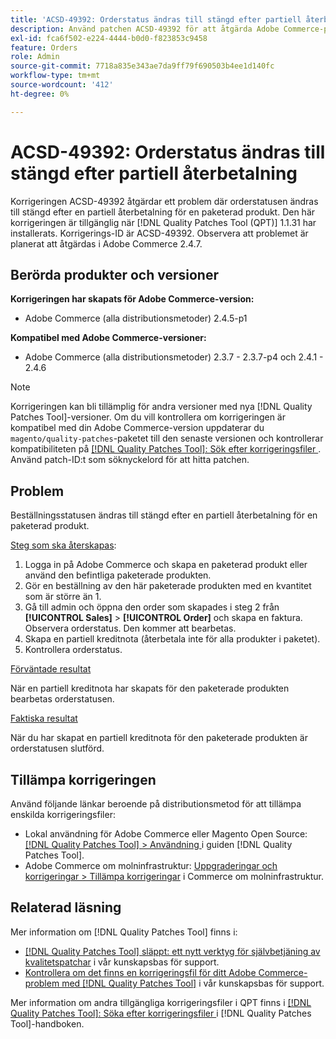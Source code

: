 ```yaml
---
title: 'ACSD-49392: Orderstatus ändras till stängd efter partiell återbetalning'
description: Använd patchen ACSD-49392 för att åtgärda Adobe Commerce-problemet där orderstatusen ändras till stängd efter en partiell återbetalning av en paketerad produkt.
exl-id: fca6f502-e224-4444-b0d0-f823853c9458
feature: Orders
role: Admin
source-git-commit: 7718a835e343ae7da9ff79f690503b4ee1d140fc
workflow-type: tm+mt
source-wordcount: '412'
ht-degree: 0%

---
```


# ACSD-49392: Orderstatus ändras till stängd efter partiell återbetalning

Korrigeringen ACSD-49392 åtgärdar ett problem där orderstatusen ändras till stängd efter en partiell återbetalning för en paketerad produkt. Den här korrigeringen är tillgänglig när [!DNL Quality Patches Tool (QPT)] 1.1.31 har installerats. Korrigerings-ID är ACSD-49392. Observera att problemet är planerat att åtgärdas i Adobe Commerce 2.4.7.

## Berörda produkter och versioner

**Korrigeringen har skapats för Adobe Commerce-version:**

* Adobe Commerce (alla distributionsmetoder) 2.4.5-p1

**Kompatibel med Adobe Commerce-versioner:**

* Adobe Commerce (alla distributionsmetoder) 2.3.7 - 2.3.7-p4 och 2.4.1 - 2.4.6

>[!NOTE]
>
>Korrigeringen kan bli tillämplig för andra versioner med nya [!DNL Quality Patches Tool]-versioner. Om du vill kontrollera om korrigeringen är kompatibel med din Adobe Commerce-version uppdaterar du `magento/quality-patches`-paketet till den senaste versionen och kontrollerar kompatibiliteten på [[!DNL Quality Patches Tool]: Sök efter korrigeringsfiler ](https://experienceleague.adobe.com/tools/commerce-quality-patches/index.html). Använd patch-ID:t som söknyckelord för att hitta patchen.

## Problem

Beställningsstatusen ändras till stängd efter en partiell återbetalning för en paketerad produkt.

<u>Steg som ska återskapas</u>:

1. Logga in på Adobe Commerce och skapa en paketerad produkt eller använd den befintliga paketerade produkten.
1. Gör en beställning av den här paketerade produkten med en kvantitet som är större än 1.
1. Gå till admin och öppna den order som skapades i steg 2 från **[!UICONTROL Sales]** > **[!UICONTROL Order]** och skapa en faktura. Observera orderstatus. Den kommer att bearbetas.
1. Skapa en partiell kreditnota (återbetala inte för alla produkter i paketet).
1. Kontrollera orderstatus.

<u>Förväntade resultat</u>

När en partiell kreditnota har skapats för den paketerade produkten bearbetas orderstatusen.

<u>Faktiska resultat</u>

När du har skapat en partiell kreditnota för den paketerade produkten är orderstatusen slutförd.

## Tillämpa korrigeringen

Använd följande länkar beroende på distributionsmetod för att tillämpa enskilda korrigeringsfiler:

* Lokal användning för Adobe Commerce eller Magento Open Source: [[!DNL Quality Patches Tool] > Användning ](https://experienceleague.adobe.com/docs/commerce-operations/tools/quality-patches-tool/usage.html) i guiden [!DNL Quality Patches Tool].
* Adobe Commerce om molninfrastruktur: [Uppgraderingar och korrigeringar > Tillämpa korrigeringar](https://experienceleague.adobe.com/docs/commerce-cloud-service/user-guide/develop/upgrade/apply-patches.html) i Commerce om molninfrastruktur.

## Relaterad läsning

Mer information om [!DNL Quality Patches Tool] finns i:

* [[!DNL Quality Patches Tool] släppt: ett nytt verktyg för självbetjäning av kvalitetspatchar](/help/announcements/adobe-commerce-announcements/magento-quality-patches-released-new-tool-to-self-serve-quality-patches.md) i vår kunskapsbas för support.
* [Kontrollera om det finns en korrigeringsfil för ditt Adobe Commerce-problem med  [!DNL Quality Patches Tool]](/help/support-tools/patches-available-in-qpt-tool/check-patch-for-magento-issue-with-magento-quality-patches.md) i vår kunskapsbas för support.

Mer information om andra tillgängliga korrigeringsfiler i QPT finns i [[!DNL Quality Patches Tool]: Söka efter korrigeringsfiler ](https://experienceleague.adobe.com/tools/commerce-quality-patches/index.html) i [!DNL Quality Patches Tool]-handboken.
